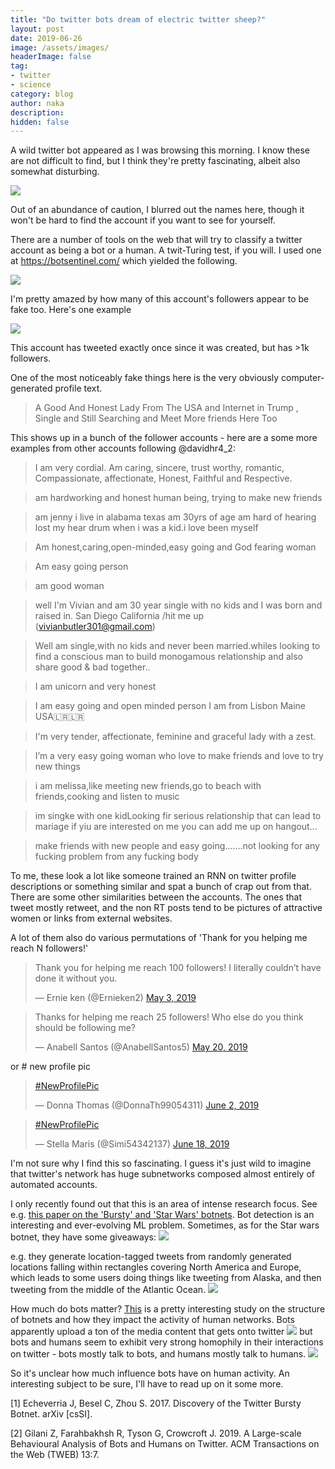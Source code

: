 ```yaml
---
title: "Do twitter bots dream of electric twitter sheep?"
layout: post
date: 2019-06-26
image: /assets/images/
headerImage: false
tag:
- twitter
- science
category: blog
author: naka
description: 
hidden: false
---
```

A wild twitter bot appeared as I was browsing this morning. I know these are not difficult to find, but I think they're pretty fascinating, albeit also somewhat disturbing. 

![](/assets/images/2019-06-26-do-twitter-bots-dream-of-electric-twitter-sheep/2019-06-26-10-57-45.png)

Out of an abundance of caution, I blurred out the names here, though it won't be hard to find the account if you want to see for yourself.

There are a number of tools on the web that will try to classify a twitter account as being a bot or a human. A twit-Turing test, if you will. I used one at https://botsentinel.com/ which yielded the following. 

![](/assets/images/2019-06-26-do-twitter-bots-dream-of-electric-twitter-sheep/2019-06-26-11-01-07.png)

I'm pretty amazed by how many of this account's followers appear to be fake too. Here's one example

![](/assets/images/2019-06-26-do-twitter-bots-dream-of-electric-twitter-sheep/2019-06-26-11-23-12.png)

This account has tweeted exactly once since it was created, but has >1k followers. 

One of the most noticeably fake things here is the very obviously computer-generated profile text. 

>A Good And Honest Lady From The USA and Internet in Trump , Single and Still Searching and Meet More friends Here Too

This shows up in a bunch of the follower accounts - here are a some more examples from other accounts following @davidhr4_2:

>I am very cordial. Am caring, sincere, trust worthy, romantic, Compassionate, affectionate, Honest, Faithful and Respective.

>am hardworking and honest human being, trying to make new friends

>am jenny i live in alabama texas am 30yrs of age am hard of hearing lost my hear drum when i was a kid.i love been myself

>Am honest,caring,open-minded,easy going and God fearing woman

>Am easy going person

>am good woman

>well I'm Vivian and am 30 year single with no kids and I was born and raised in. San Diego California /hit me up (vivianbutler301@gmail.com)

>Well am single,with no kids and never been married.whiles looking to find a conscious man to build monogamous relationship and also share good & bad together..

>I am unicorn and very honest

>I am easy going and open minded person I am from Lisbon Maine USA🇱🇷🇱🇷

>I'm very tender, affectionate, feminine and graceful lady with a zest.

>I’m a very easy going woman who love to make friends and love to try new things

>i am melissa,like meeting new friends,go to beach with friends,cooking and listen to music

>im singke with one kidLooking fir serious relationship that can lead to mariage if yiu are interested on me you can add me up on hangout…

>make friends with new people and easy going.......not looking for any fucking problem from any fucking body

To me, these look a lot like someone trained an RNN on twitter profile descriptions or something similar and spat a bunch of crap out from that. There are some other similarities between the accounts. The ones that tweet mostly retweet, and the non RT posts tend to be pictures of attractive women or links from external websites. 

A lot of them also do various permutations of 'Thank for you helping me reach N followers!'
<blockquote class="twitter-tweet" data-lang="en"><p lang="en" dir="ltr">Thank you for helping me reach 100 followers! I literally couldn’t have done it without you.</p>&mdash; Ernie ken (@Ernieken2) <a href="https://twitter.com/Ernieken2/status/1124236289723830277?ref_src=twsrc%5Etfw">May 3, 2019</a></blockquote>
<script async src="https://platform.twitter.com/widgets.js" charset="utf-8"></script>

<blockquote class="twitter-tweet" data-lang="en"><p lang="en" dir="ltr">Thanks for helping me reach 25 followers! Who else do you think should be following me?</p>&mdash; Anabell Santos (@AnabellSantos5) <a href="https://twitter.com/AnabellSantos5/status/1130499592234176512?ref_src=twsrc%5Etfw">May 20, 2019</a></blockquote>
<script async src="https://platform.twitter.com/widgets.js" charset="utf-8"></script>


or # new profile pic
<blockquote class="twitter-tweet" data-lang="en"><p lang="und" dir="ltr"><a href="https://twitter.com/hashtag/NewProfilePic?src=hash&amp;ref_src=twsrc%5Etfw">#NewProfilePic</a></p>&mdash; Donna Thomas (@DonnaTh99054311) <a href="https://twitter.com/DonnaTh99054311/status/1135049400366116864?ref_src=twsrc%5Etfw">June 2, 2019</a></blockquote>
<script async src="https://platform.twitter.com/widgets.js" charset="utf-8"></script>

<blockquote class="twitter-tweet" data-lang="en"><p lang="und" dir="ltr"><a href="https://twitter.com/hashtag/NewProfilePic?src=hash&amp;ref_src=twsrc%5Etfw">#NewProfilePic</a></p>&mdash; Stella Maris (@Simi54342137) <a href="https://twitter.com/Simi54342137/status/1141022096216285186?ref_src=twsrc%5Etfw">June 18, 2019</a></blockquote>
<script async src="https://platform.twitter.com/widgets.js" charset="utf-8"></script>

I'm not sure why I find this so fascinating. I guess it's just wild to imagine that twitter's network has huge subnetworks composed almost entirely of automated accounts. 

I only recently found out that this is an area of intense research focus. See e.g. [this paper on the 'Bursty' and 'Star Wars' botnets](https://arxiv.org/pdf/1709.06740.pdf). Bot detection is an interesting and ever-evolving ML problem. Sometimes, as for the Star wars botnet, they have some giveaways:
![](/assets/images/2019-06-26-do-twitter-bots-dream-of-electric-twitter-sheep/2019-06-26-12-04-22.png)

e.g. they generate location-tagged tweets from randomly generated locations falling within rectangles covering North America and Europe, which leads to some users doing things like tweeting from Alaska, and then tweeting from the middle of the Atlantic Ocean. 
![](/assets/images/2019-06-26-do-twitter-bots-dream-of-electric-twitter-sheep/2019-06-26-12-05-58.png)

How much do bots matter?
[This](https://www.eecs.qmul.ac.uk/~tysong/files/TWEB19.pdf) is a pretty interesting study on the structure of botnets and how they impact the activity of human networks. Bots apparently upload a ton of the media content that gets onto twitter
![](/assets/images/2019-06-26-do-twitter-bots-dream-of-electric-twitter-sheep/2019-06-26-12-15-21.png)
but bots and humans seem to exhibit very strong homophily in their interactions on twitter - bots mostly talk to bots, and humans mostly talk to humans. 
![](/assets/images/2019-06-26-do-twitter-bots-dream-of-electric-twitter-sheep/2019-06-26-12-24-49.png)

So it's unclear how much influence bots have on human activity. An interesting subject to be sure, I'll have to read up on it some more. 


[1] Echeverria J, Besel C, Zhou S. 2017. Discovery of the Twitter Bursty Botnet. arXiv [csSI].

[2] Gilani Z, Farahbakhsh R, Tyson G, Crowcroft J. 2019. A Large-scale Behavioural Analysis of Bots and Humans on Twitter. ACM Transactions on the Web (TWEB) 13:7.
